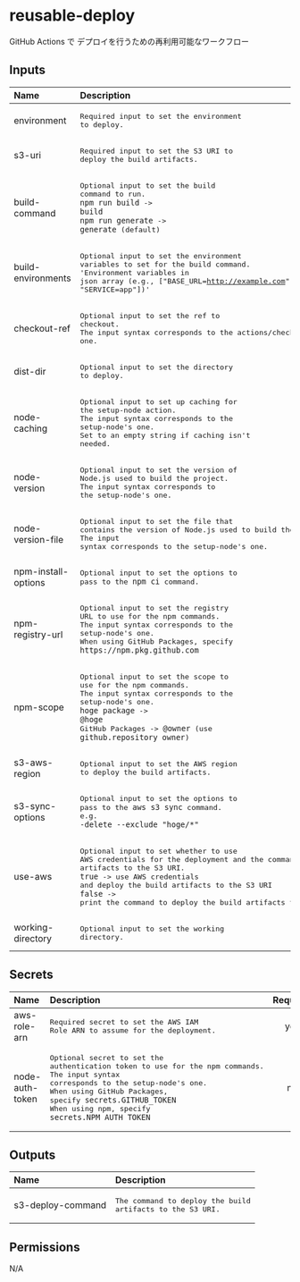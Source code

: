 # reusable-deploy

GitHub Actions で デプロイを行うための再利用可能なワークフロー

<!-- actdocs start -->

## Inputs

| Name | Description | Type | Default | Required |
| :--- | :---------- | :--- | :------ | :------: |
| environment | <pre>Required input to set the environment to deploy.</pre> | `string` | n/a | yes |
| s3-uri | <pre>Required input to set the S3 URI to deploy the build artifacts.</pre> | `string` | n/a | yes |
| build-command | <pre>Optional input to set the build command to run.<br>`npm run build` -> `build`<br>`npm run generate` -> `generate` (default)</pre> | `string` | `generate` | no |
| build-environments | <pre>Optional input to set the environment variables to set for the build command.<br>'Environment variables in json array (e.g., ["BASE_URL=http://example.com", "SERVICE=app"])'</pre> | `string` | `[]` | no |
| checkout-ref | <pre>Optional input to set the ref to checkout.<br>The input syntax corresponds to the actions/checkout's one.</pre> | `string` | `${{ github.head_ref }}` | no |
| dist-dir | <pre>Optional input to set the directory to deploy.</pre> | `string` | `./dist` | no |
| node-caching | <pre>Optional input to set up caching for the setup-node action.<br>The input syntax corresponds to the setup-node's one.<br>Set to an empty string if caching isn't needed.</pre> | `string` | `npm` | no |
| node-version | <pre>Optional input to set the version of Node.js used to build the project.<br>The input syntax corresponds to the setup-node's one.</pre> | `string` | n/a | no |
| node-version-file | <pre>Optional input to set the file that contains the version of Node.js used to build the project.<br>The input syntax corresponds to the setup-node's one.</pre> | `string` | `.nvmrc` | no |
| npm-install-options | <pre>Optional input to set the options to pass to the `npm ci` command.</pre> | `string` | n/a | no |
| npm-registry-url | <pre>Optional input to set the registry URL to use for the npm commands.<br>The input syntax corresponds to the setup-node's one.<br>When using GitHub Packages, specify `https://npm.pkg.github.com`</pre> | `string` | n/a | no |
| npm-scope | <pre>Optional input to set the scope to use for the npm commands.<br>The input syntax corresponds to the setup-node's one.<br>`hoge package` -> `@hoge`<br>GitHub Packages -> `@owner` (use `github.repository_owner`)</pre> | `string` | n/a | no |
| s3-aws-region | <pre>Optional input to set the AWS region to deploy the build artifacts.</pre> | `string` | `ap-northeast-1` | no |
| s3-sync-options | <pre>Optional input to set the options to pass to the `aws s3 sync` command.<br>e.g. `-delete --exclude "hoge/*"`</pre> | `string` | n/a | no |
| use-aws | <pre>Optional input to set whether to use AWS credentials for the deployment and the command to deploy the build artifacts to the S3 URI.<br>`true` -> use AWS credentials and deploy the build artifacts to the S3 URI<br>`false` -> print the command to deploy the build artifacts to the S3 URI</pre> | `boolean` | `true` | no |
| working-directory | <pre>Optional input to set the working directory.</pre> | `string` | `.` | no |

## Secrets

| Name | Description | Required |
| :--- | :---------- | :------: |
| aws-role-arn | <pre>Required secret to set the AWS IAM Role ARN to assume for the deployment.</pre> | yes |
| node-auth-token | <pre>Optional secret to set the authentication token to use for the npm commands.<br>The input syntax corresponds to the setup-node's one.<br>When using GitHub Packages, specify `secrets.GITHUB_TOKEN`<br>When using npm, specify `secrets.NPM_AUTH_TOKEN`</pre> | no |

## Outputs

| Name | Description |
| :--- | :---------- |
| s3-deploy-command | <pre>The command to deploy the build artifacts to the S3 URI.</pre> |

## Permissions

N/A

<!-- actdocs end -->


